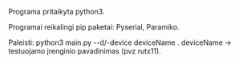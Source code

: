 Programa pritaikyta python3.

Programai reikalingi pip paketai: 
Pyserial, 
Paramiko.

Paleisti: python3 main.py --d/-device deviceName .
deviceName -> testuojamo įrenginio pavadinimas (pvz rutx11).
